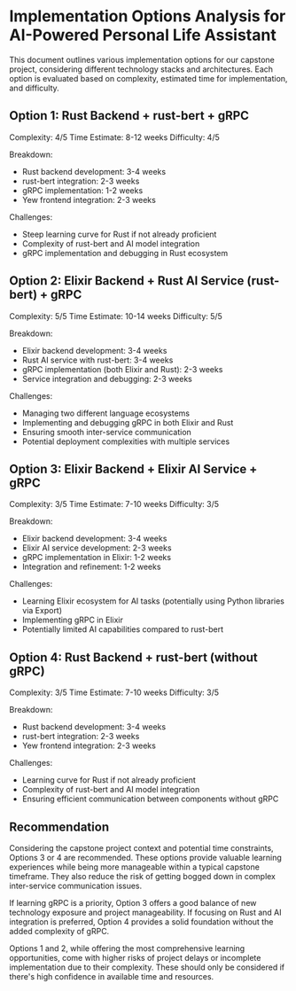 # Implementation Options Analysis for AI-Powered Personal Life Assistant

This document outlines various implementation options for our capstone project, considering different technology stacks and architectures. Each option is evaluated based on complexity, estimated time for implementation, and difficulty.

## Option 1: Rust Backend + rust-bert + gRPC

Complexity: 4/5
Time Estimate: 8-12 weeks
Difficulty: 4/5

Breakdown:

- Rust backend development: 3-4 weeks
- rust-bert integration: 2-3 weeks
- gRPC implementation: 1-2 weeks
- Yew frontend integration: 2-3 weeks

Challenges:

- Steep learning curve for Rust if not already proficient
- Complexity of rust-bert and AI model integration
- gRPC implementation and debugging in Rust ecosystem

## Option 2: Elixir Backend + Rust AI Service (rust-bert) + gRPC

Complexity: 5/5
Time Estimate: 10-14 weeks
Difficulty: 5/5

Breakdown:

- Elixir backend development: 3-4 weeks
- Rust AI service with rust-bert: 3-4 weeks
- gRPC implementation (both Elixir and Rust): 2-3 weeks
- Service integration and debugging: 2-3 weeks

Challenges:

- Managing two different language ecosystems
- Implementing and debugging gRPC in both Elixir and Rust
- Ensuring smooth inter-service communication
- Potential deployment complexities with multiple services

## Option 3: Elixir Backend + Elixir AI Service + gRPC

Complexity: 3/5
Time Estimate: 7-10 weeks
Difficulty: 3/5

Breakdown:

- Elixir backend development: 3-4 weeks
- Elixir AI service development: 2-3 weeks
- gRPC implementation in Elixir: 1-2 weeks
- Integration and refinement: 1-2 weeks

Challenges:

- Learning Elixir ecosystem for AI tasks (potentially using Python libraries via Export)
- Implementing gRPC in Elixir
- Potentially limited AI capabilities compared to rust-bert

## Option 4: Rust Backend + rust-bert (without gRPC)

Complexity: 3/5
Time Estimate: 7-10 weeks
Difficulty: 3/5

Breakdown:

- Rust backend development: 3-4 weeks
- rust-bert integration: 2-3 weeks
- Yew frontend integration: 2-3 weeks

Challenges:

- Learning curve for Rust if not already proficient
- Complexity of rust-bert and AI model integration
- Ensuring efficient communication between components without gRPC

## Recommendation

Considering the capstone project context and potential time constraints, Options 3 or 4 are recommended. These options provide valuable learning experiences while being more manageable within a typical capstone timeframe. They also reduce the risk of getting bogged down in complex inter-service communication issues.

If learning gRPC is a priority, Option 3 offers a good balance of new technology exposure and project manageability. If focusing on Rust and AI integration is preferred, Option 4 provides a solid foundation without the added complexity of gRPC.

Options 1 and 2, while offering the most comprehensive learning opportunities, come with higher risks of project delays or incomplete implementation due to their complexity. These should only be considered if there's high confidence in available time and resources.
